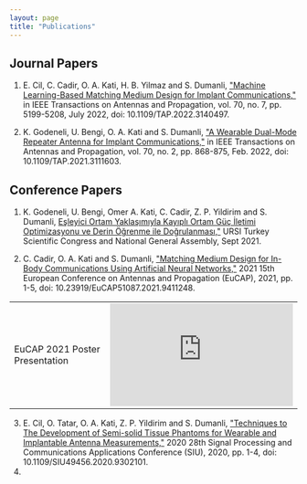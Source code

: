 ```yaml
---
layout: page
title: "Publications"
---
```


<!-- {% raw %}{% seo %}{% endraw %}
 -->
 
 <head>
</head>
 
 <!-- Google tag (gtag.js) -->
<script async src="https://www.googletagmanager.com/gtag/js?id=G-TTC6RSBSSV"></script>
<script>
  window.dataLayer = window.dataLayer || [];
  function gtag(){dataLayer.push(arguments);}
  gtag('js', new Date());
  gtag('config', 'G-TTC6RSBSSV');
</script>

## Journal Papers

1. E. Cil, C. Cadir, O. A. Kati, H. B. Yilmaz and S. Dumanli, ["Machine Learning-Based Matching Medium Design for Implant Communications,"](https://ieeexplore.ieee.org/document/9677970) in IEEE Transactions on Antennas and Propagation, vol. 70, no. 7, pp. 5199-5208, July 2022, doi: 10.1109/TAP.2022.3140497.

2. K. Godeneli, U. Bengi, O. A. Kati and S. Dumanli, ["A Wearable Dual-Mode Repeater Antenna for Implant Communications,"](https://ieeexplore.ieee.org/document/9540995) in IEEE Transactions on Antennas and Propagation, vol. 70, no. 2, pp. 868-875, Feb. 2022, doi: 10.1109/TAP.2021.3111603.
 
## Conference Papers

1. K. Godeneli, U. Bengi, Omer A. Kati, C. Cadir, Z. P. Yildirim and S. Dumanli, [Eşleyici Ortam Yaklaşımıyla Kayıplı Ortam Güç İletimi Optimizasyonu ve Derin Öğrenme ile Doğrulanması,"](http://ursitr2021.gtu.edu.tr/MCMSR/papers/URSI-TR_2020_paper_66.pdf) URSI Turkey Scientific Congress and National General Assembly, Sept 2021.

2. C. Cadir, O. A. Kati and S. Dumanli, ["Matching Medium Design for In-Body Communications Using Artificial Neural Networks,"](https://ieeexplore.ieee.org/document/9411248) 2021 15th European Conference on Antennas and Propagation (EuCAP), 2021, pp. 1-5, doi: 10.23919/EuCAP51087.2021.9411248.
 
 <table>
  <tbody>
    <tr>
      <td>EuCAP 2021 Poster Presentation</td>
      <td>
       <div id='outerdiv' style="width:320px; overflow-x:hidden;">
        <iframe width="320" height="180" src="https://www.youtube.com/embed/ivT4r4EqRKQ" title="YouTube video player" frameborder="0" allow="accelerometer; autoplay; clipboard-write; encrypted-media; gyroscope; picture-in-picture" allowfullscreen></iframe>
       </div>
     </td>
    </tr>
  </tbody>
</table>

3. E. Cil, O. Tatar, O. A. Kati, Z. P. Yildirim and S. Dumanli, ["Techniques to The Development of Semi-solid Tissue Phantoms for Wearable and Implantable Antenna Measurements,"](https://ieeexplore.ieee.org/document/9302101) 2020 28th Signal Processing and Communications Applications Conference (SIU), 2020, pp. 1-4, doi: 10.1109/SIU49456.2020.9302101.
4. 
